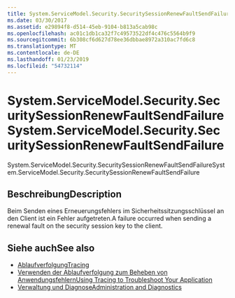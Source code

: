 ```yaml
---
title: System.ServiceModel.Security.SecuritySessionRenewFaultSendFailure
ms.date: 03/30/2017
ms.assetid: e29894f8-d514-45eb-9104-b813a5cab98c
ms.openlocfilehash: ac01c1db1ca32f7c49573522df4c476c5564b9f9
ms.sourcegitcommit: 6b308cf6d627d78ee36dbbae8972a310ac7fd6c8
ms.translationtype: MT
ms.contentlocale: de-DE
ms.lasthandoff: 01/23/2019
ms.locfileid: "54732114"
---
```

# <a name="systemservicemodelsecuritysecuritysessionrenewfaultsendfailure"></a><span data-ttu-id="0f342-102">System.ServiceModel.Security.SecuritySessionRenewFaultSendFailure</span><span class="sxs-lookup"><span data-stu-id="0f342-102">System.ServiceModel.Security.SecuritySessionRenewFaultSendFailure</span></span>
<span data-ttu-id="0f342-103">System.ServiceModel.Security.SecuritySessionRenewFaultSendFailure</span><span class="sxs-lookup"><span data-stu-id="0f342-103">System.ServiceModel.Security.SecuritySessionRenewFaultSendFailure</span></span>  
  
## <a name="description"></a><span data-ttu-id="0f342-104">Beschreibung</span><span class="sxs-lookup"><span data-stu-id="0f342-104">Description</span></span>  
 <span data-ttu-id="0f342-105">Beim Senden eines Erneuerungsfehlers im Sicherheitssitzungsschlüssel an den Client ist ein Fehler aufgetreten.</span><span class="sxs-lookup"><span data-stu-id="0f342-105">A failure occurred when sending a renewal fault on the security session key to the client.</span></span>  
  
## <a name="see-also"></a><span data-ttu-id="0f342-106">Siehe auch</span><span class="sxs-lookup"><span data-stu-id="0f342-106">See also</span></span>
- [<span data-ttu-id="0f342-107">Ablaufverfolgung</span><span class="sxs-lookup"><span data-stu-id="0f342-107">Tracing</span></span>](../../../../../docs/framework/wcf/diagnostics/tracing/index.md)
- [<span data-ttu-id="0f342-108">Verwenden der Ablaufverfolgung zum Beheben von Anwendungsfehlern</span><span class="sxs-lookup"><span data-stu-id="0f342-108">Using Tracing to Troubleshoot Your Application</span></span>](../../../../../docs/framework/wcf/diagnostics/tracing/using-tracing-to-troubleshoot-your-application.md)
- [<span data-ttu-id="0f342-109">Verwaltung und Diagnose</span><span class="sxs-lookup"><span data-stu-id="0f342-109">Administration and Diagnostics</span></span>](../../../../../docs/framework/wcf/diagnostics/index.md)
